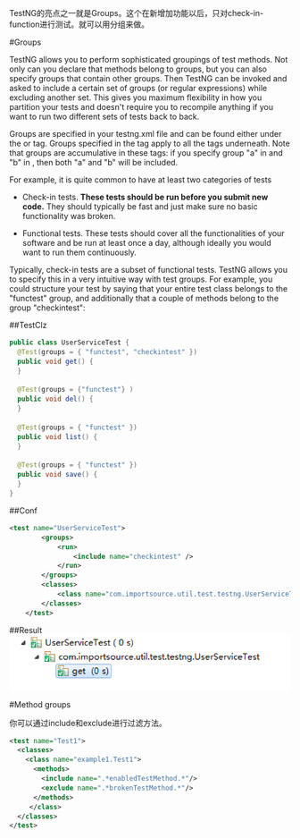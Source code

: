  TestNG的亮点之一就是Groups。这个在新增加功能以后，只对check-in-function进行测试。就可以用分组来做。
 
 #Groups

TestNG allows you to perform sophisticated groupings of test methods. Not only can you declare that methods belong to groups, but you can also specify groups that contain other groups. Then TestNG can be invoked and asked to include a certain set of groups (or regular expressions) while excluding another set.  This gives you maximum flexibility in how you partition your tests and doesn't require you to recompile anything if you want to run two different sets of tests back to back.

Groups are specified in your testng.xml file and can be found either under the <test> or <suite> tag. Groups specified in the <suite> tag apply to all the <test> tags underneath. Note that groups are accumulative in these tags: if you specify group "a" in <suite> and "b" in <test>, then both "a" and "b" will be included.

For example, it is quite common to have at least two categories of tests

* Check-in tests.  **These tests should be run before you submit new code.**  They should typically be fast and just make sure no basic functionality was broken.
 
* Functional tests.  These tests should cover all the functionalities of your software and be run at least once a day, although ideally you would want to run them continuously.

Typically, check-in tests are a subset of functional tests.  TestNG allows you to specify this in a very intuitive way with test groups.  For example, you could structure your test by saying that your entire test class belongs to the "functest" group, and additionally that a couple of methods belong to the group "checkintest":

##TestClz
```java
public class UserServiceTest {
  @Test(groups = { "functest", "checkintest" })
  public void get() {
  }
 
  @Test(groups = {"functest"} )
  public void del() {
  }
 
  @Test(groups = { "functest" })
  public void list() {
  }
  
  @Test(groups = { "functest" })
  public void save() {
  }
}
```

##Conf
```xml
<test name="UserServiceTest">
		<groups>
			<run>
				<include name="checkintest" />
			</run>
		</groups>
		<classes>
			<class name="com.importsource.util.test.testng.UserServiceTest" />
		</classes>
	</test>
```

##Result
![](static/images/testnggroup.png)



#Method groups

你可以通过include和exclude进行过滤方法。

```xml
<test name="Test1">
  <classes>
    <class name="example1.Test1">
      <methods>
        <include name=".*enabledTestMethod.*"/>
        <exclude name=".*brokenTestMethod.*"/>
      </methods>
     </class>
  </classes>
</test>

```
